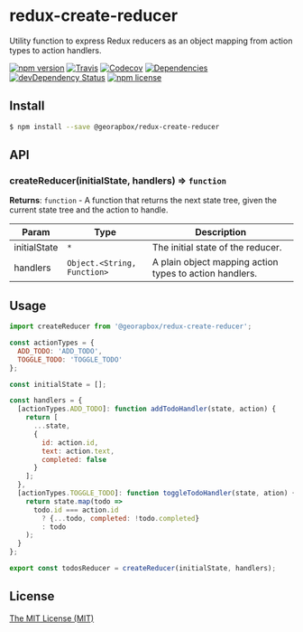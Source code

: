 # redux-create-reducer

Utility function to express Redux reducers as an object mapping from action types to action handlers.

[![npm version](https://img.shields.io/npm/v/@georapbox/redux-create-reducer.svg?style=flat-square)](https://www.npmjs.com/package/@georapbox/redux-create-reducer)
[![Travis](https://img.shields.io/travis/georapbox/redux-create-reducer/master.svg?style=flat-square)](https://travis-ci.org/georapbox/redux-create-reducer.svg?branch=master)
[![Codecov](https://img.shields.io/codecov/c/github/georapbox/redux-create-reducer/master.svg?style=flat-square)](https://codecov.io/gh/georapbox/redux-create-reducer)
[![Dependencies](https://david-dm.org/georapbox/redux-create-reducer.svg?style=flat-square)](https://david-dm.org/georapbox/redux-create-reducer)
[![devDependency Status](https://david-dm.org/georapbox/redux-create-reducer/dev-status.svg?style=flat-square)](https://david-dm.org/georapbox/redux-create-reducer#info=devDependencies)
[![npm license](https://img.shields.io/npm/l/@georapbox/redux-create-reducer.svg?style=flat-square)](https://www.npmjs.com/package/@georapbox/redux-create-reducer)

## Install

```sh
$ npm install --save @georapbox/redux-create-reducer
```

## API

### createReducer(initialState, handlers) ⇒ <code>function</code>

**Returns**: <code>function</code> - A function that returns the next state tree, given the current state tree and the action to handle.

| Param | Type | Description |
| --- | --- | --- |
| initialState | <code>\*</code> | The initial state of the reducer. |
| handlers | <code>Object.&lt;String, Function&gt;</code> | A plain object mapping action types to action handlers. |

## Usage

```js
import createReducer from '@georapbox/redux-create-reducer';

const actionTypes = {
  ADD_TODO: 'ADD_TODO',
  TOGGLE_TODO: 'TOGGLE_TODO'
};

const initialState = [];

const handlers = {
  [actionTypes.ADD_TODO]: function addTodoHandler(state, action) {
    return [
      ...state,
      {
        id: action.id,
        text: action.text,
        completed: false
      }
    ];
  },
  [actionTypes.TOGGLE_TODO]: function toggleTodoHandler(state, ation) {
    return state.map(todo =>
      todo.id === action.id
        ? {...todo, completed: !todo.completed}
        : todo
    );
  }
};

export const todosReducer = createReducer(initialState, handlers);
```

## License

[The MIT License (MIT)](https://georapbox.mit-license.org/@2018)
